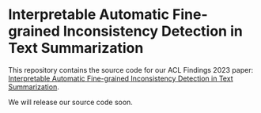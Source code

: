# Interpretable Automatic Fine-grained Inconsistency Detection in Text Summarization

This repository contains the source code for our ACL Findings 2023 paper: [Interpretable Automatic Fine-grained Inconsistency Detection in Text Summarization](https://arxiv.org/pdf/2305.14548).

We will release our source code soon. 
